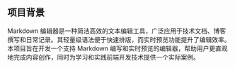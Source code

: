 ## 项目背景
Markdown 编辑器是一种简洁高效的文本编辑工具，广泛应用于技术文档、博客撰写和日常记录。其轻量级语法便于快速排版，而实时预览功能提升了编辑效率。本项目旨在开发一个支持 Markdown 编写和实时预览的编辑器，帮助用户更直观地完成内容创作，同时为学习和实践前端开发技术提供一个实际案例。